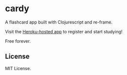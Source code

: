 # cardy

A flashcard app built with Clojurescript and re-frame.

Visit the [Heroku-hosted app](https://cardy-app.herokuapp.com/) to register and start studying!

Free forever.

## License

MIT License.

